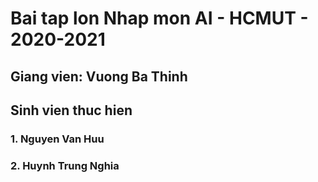 # Bai tap lon Nhap mon AI - HCMUT - 2020-2021
## Giang vien: Vuong Ba Thinh
## Sinh vien thuc hien
### 1. Nguyen Van Huu
### 2. Huynh Trung Nghia
